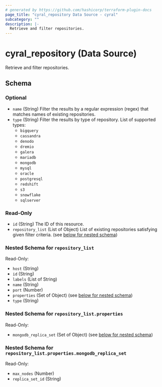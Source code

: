 ```yaml
---
# generated by https://github.com/hashicorp/terraform-plugin-docs
page_title: "cyral_repository Data Source - cyral"
subcategory: ""
description: |-
  Retrieve and filter repositories.
---
```


# cyral_repository (Data Source)

Retrieve and filter repositories.

<!-- schema generated by tfplugindocs -->

## Schema

### Optional

- `name` (String) Filter the results by a regular expression (regex) that matches names of existing repositories.
- `type` (String) Filter the results by type of repository. List of supported types:
  - `bigquery`
  - `cassandra`
  - `denodo`
  - `dremio`
  - `galera`
  - `mariadb`
  - `mongodb`
  - `mysql`
  - `oracle`
  - `postgresql`
  - `redshift`
  - `s3`
  - `snowflake`
  - `sqlserver`

### Read-Only

- `id` (String) The ID of this resource.
- `repository_list` (List of Object) List of existing repositories satisfying given filter criteria. (see [below for nested schema](#nestedatt--repository_list))

<a id="nestedatt--repository_list"></a>

### Nested Schema for `repository_list`

Read-Only:

- `host` (String)
- `id` (String)
- `labels` (List of String)
- `name` (String)
- `port` (Number)
- `properties` (Set of Object) (see [below for nested schema](#nestedobjatt--repository_list--properties))
- `type` (String)

<a id="nestedobjatt--repository_list--properties"></a>

### Nested Schema for `repository_list.properties`

Read-Only:

- `mongodb_replica_set` (Set of Object) (see [below for nested schema](#nestedobjatt--repository_list--properties--mongodb_replica_set))

<a id="nestedobjatt--repository_list--properties--mongodb_replica_set"></a>

### Nested Schema for `repository_list.properties.mongodb_replica_set`

Read-Only:

- `max_nodes` (Number)
- `replica_set_id` (String)
